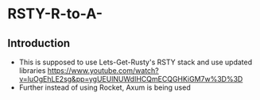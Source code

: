 # RSTY-R-to-A-

## Introduction
- This is supposed to use Lets-Get-Rusty's RSTY stack and use updated libraries
https://www.youtube.com/watch?v=luOgEhLE2sg&pp=ygUEUlNUWdIHCQmECQGHKiGM7w%3D%3D
- Further instead of using Rocket, Axum is being used
